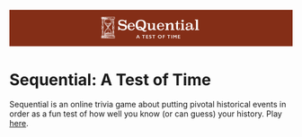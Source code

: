 <p align="center">
  <img src="static/images/banner.png" />
</p>

# Sequential: A Test of Time

Sequential is an online trivia game about putting pivotal historical events in order as a fun test of how well you know (or can guess) your history. Play [here](https://sequential.lucienrae.com).